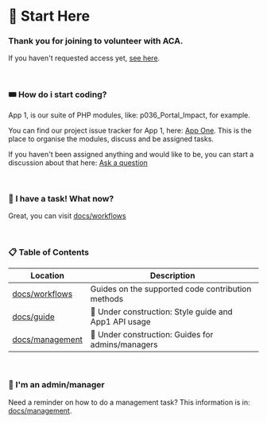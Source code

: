 # 📍 Start Here
### Thank you for joining to volunteer with ACA.

If you haven't requested access yet, [see here](https://github.com/ACADEV1/.github/blob/dev/profile/README.md).

<br>

### 🎟️ How do i start coding?
App 1, is our suite of PHP modules, like: p036_Portal_Impact, for example.

You can find our project issue tracker for App 1, here: [App One](https://github.com/orgs/ACADEV1/projects/1/views/1). This is the place to organise the modules, discuss and be assigned tasks.

If you haven't been assigned anything and would like to be, you can start a discussion about that here: [Ask a question](https://github.com/ACADEV1/.github/issues/new?assignees=sammypanda&title=%5BQuestion%5D+%3CDescription%3E)

<br>

### 🎉 I have a task! What now?
Great, you can visit [docs/workflows](https://github.com/ACADEV1/.github/blob/dev/docs/workflows/README.md)

<br>

### 📋 Table of Contents

| Location                                                                                | Description                                            |
| --------------------------------------------------------------------------------------- | ------------------------------------------------------ |
| [docs/workflows](https://github.com/ACADEV1/.github/blob/dev/docs/workflows/README.md)  | Guides on the supported code contribution methods      |
| [docs/guide](https://github.com/ACADEV1/.github/blob/dev/docs/guide/README.md)          | 🚧 Under construction: Style guide and App1 API usage  |
| [docs/management](https://github.com/ACADEV1/.github/blob/dev/docs/management/README.md)| 🚧 Under construction: Guides for admins/managers      |

<br>

### 💼 I'm an admin/manager
Need a reminder on how to do a management task? This information is in: [docs/management](https://github.com/ACADEV1/.github/blob/dev/docs/management/README.md).
